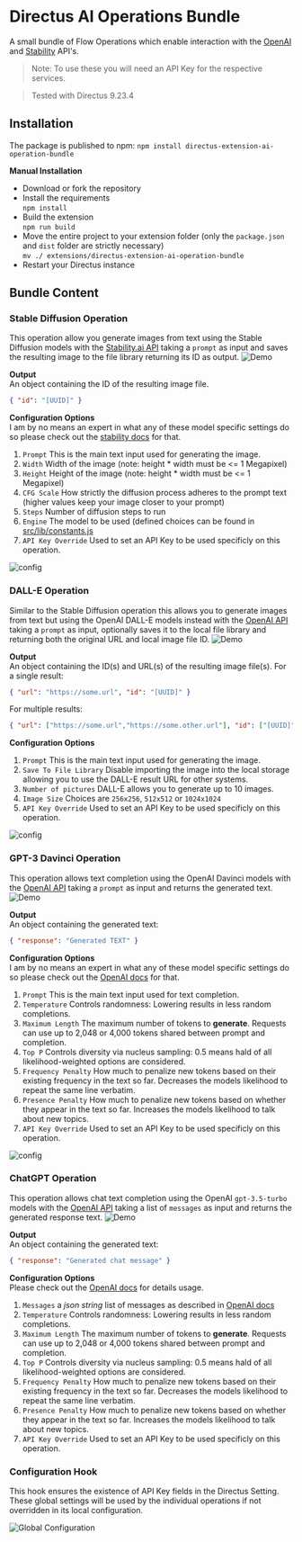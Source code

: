 # Directus AI Operations Bundle

A small bundle of Flow Operations which enable interaction with the [OpenAI](https://beta.openai.com/overview) and [Stability](https://stability.ai/) API's.

> Note: To use these you will need an API Key for the respective services.

> Tested with Directus 9.23.4

## Installation

The package is published to npm:
`npm install directus-extension-ai-operation-bundle`

**Manual Installation**
- Download or fork the repository
- Install the requirements\
  `npm install`
- Build the extension\
  `npm run build`
- Move the entire project to your extension folder (only the `package.json` and `dist` folder are strictly necessary)\
  `mv ./ extensions/directus-extension-ai-operation-bundle`
- Restart your Directus instance

## Bundle Content

### Stable Diffusion Operation

This operation allow you generate images from text using the Stable Diffusion models with the [Stability.ai API](https://platform.stability.ai/) taking a `prompt` as input and saves the resulting image to the file library returning its ID as output.
![Demo](examples/stable-diffusion-demo.gif)

**Output**\
An object containing the ID of the resulting image file.
```json
{ "id": "[UUID]" }
```

**Configuration Options**\
I am by no means an expert in what any of these model specific settings do so please check out the [stability docs](https://api.stability.ai/docs) for that.
1. `Prompt` This is the main text input used for generating the image.
2. `Width` Width of the image (note: height * width must be <= 1 Megapixel)
3. `Height` Height of the image (note: height * width must be <= 1 Megapixel)
4. `CFG Scale` How strictly the diffusion process adheres to the prompt text (higher values keep your image closer to your prompt)
5. `Steps` Number of diffusion steps to run
6. `Engine` The model to be used (defined choices can be found in [src/lib/constants.js](src/lib/constants.js)
7. `API Key Override` Used to set an API Key to be used specificly on this operation.

![config](examples/stable-diffusion-config.png)

### DALL-E Operation

Similar to the Stable Diffusion operation this allows you to generate images from text but using the OpenAI DALL-E models instead with the [OpenAI API](https://beta.openai.com/docs/guides/images) taking a `prompt` as input, optionally saves it to the local file library and returning both the original URL and local image file ID.
![Demo](examples/dall-e-demo.gif)

**Output**\
An object containing the ID(s) and URL(s) of the resulting image file(s).
For a single result:
```json
{ "url": "https://some.url", "id": "[UUID]" }
```
For multiple results:
```json
{ "url": ["https://some.url","https://some.other.url"], "id": ["[UUID]","[UUID]"] }
```

**Configuration Options**
1. `Prompt` This is the main text input used for generating the image.
2. `Save To File Library` Disable importing the image into the local storage allowing you to use the DALL-E result URL for other systems.
3. `Number of pictures` DALL-E allows you to generate up to 10 images.
4. `Image Size` Choices are `256x256`, `512x512` or `1024x1024`
5. `API Key Override` Used to set an API Key to be used specificly on this operation.

![config](examples/dall-e-config.png)

### GPT-3 Davinci Operation

This operation allows text completion using the OpenAI Davinci models with the [OpenAI API](https://beta.openai.com/docs/guides/completion/introduction) taking a `prompt` as input and returns the generated text.
![Demo](examples/davinci-demo.gif)

**Output**\
An object containing the generated text:
```json
{ "response": "Generated TEXT" }
```

**Configuration Options**\
I am by no means an expert in what any of these model specific settings do so please check out the [OpenAI docs](https://beta.openai.com/docs/guides/completion) for that.
1. `Prompt` This is the main text input used for text completion.
2. `Temperature` Controls randomness: Lowering results in less random completions.
3. `Maximum Length` The maximum number of tokens to **generate**. Requests can use up to 2,048 or 4,000 tokens shared between prompt and completion.
4. `Top P` Controls diversity via nucleus sampling: 0.5 means hald of all likelihood-weighted options are considered.
5. `Frequency Penalty` How much to penalize new tokens based on their existing frequency in the text so far. Decreases the models likelihood to repeat the same line verbatim.
6. `Presence Penalty` How much to penalize new tokens based on whether they appear in the text so far. Increases the models likelihood to talk about new topics.
7. `API Key Override` Used to set an API Key to be used specificly on this operation.

![config](examples/davinci-config.png)

### ChatGPT Operation

This operation allows chat text completion using the OpenAI `gpt-3.5-turbo` models with the [OpenAI API](https://platform.openai.com/docs/guides/chat) taking a list of `messages` as input and returns the generated response text.
![Demo](examples/chatgpt_demo.gif)

**Output**\
An object containing the generated text:
```json
{ "response": "Generated chat message" }
```

**Configuration Options**\
Please check out the [OpenAI docs](https://platform.openai.com/docs/guides/chat) for details usage.

1. `Messages` a *json string* list of messages as described in [OpenAI docs](https://platform.openai.com/docs/guides/chat/introduction)
2. `Temperature` Controls randomness: Lowering results in less random completions.
3. `Maximum Length` The maximum number of tokens to **generate**. Requests can use up to 2,048 or 4,000 tokens shared between prompt and completion.
4. `Top P` Controls diversity via nucleus sampling: 0.5 means hald of all likelihood-weighted options are considered.
5. `Frequency Penalty` How much to penalize new tokens based on their existing frequency in the text so far. Decreases the models likelihood to repeat the same line verbatim.
6. `Presence Penalty` How much to penalize new tokens based on whether they appear in the text so far. Increases the models likelihood to talk about new topics.
7. `API Key Override` Used to set an API Key to be used specificly on this operation.

### Configuration Hook

This hook ensures the existence of API Key fields in the Directus Setting. These global settings will be used by the individual operations if not overridden in its local configuration.

![Global Configuration](examples/global-configuration.png)
